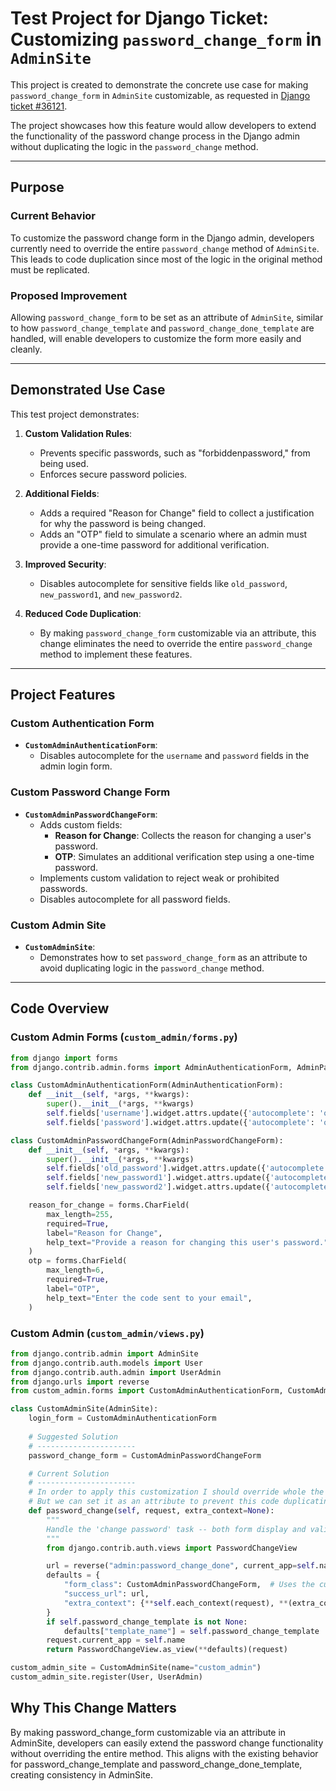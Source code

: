 # Test Project for Django Ticket: Customizing `password_change_form` in `AdminSite`  

This project is created to demonstrate the concrete use case for making `password_change_form` in `AdminSite` customizable, as requested in [Django ticket #36121](https://code.djangoproject.com/ticket/36121).  

The project showcases how this feature would allow developers to extend the functionality of the password change process in the Django admin without duplicating the logic in the `password_change` method.

---

## Purpose  

### Current Behavior  
To customize the password change form in the Django admin, developers currently need to override the entire `password_change` method of `AdminSite`. This leads to code duplication since most of the logic in the original method must be replicated.

### Proposed Improvement  
Allowing `password_change_form` to be set as an attribute of `AdminSite`, similar to how `password_change_template` and `password_change_done_template` are handled, will enable developers to customize the form more easily and cleanly.

---

## Demonstrated Use Case  

This test project demonstrates:  

1. **Custom Validation Rules**:  
   - Prevents specific passwords, such as "forbiddenpassword," from being used.
   - Enforces secure password policies.  

2. **Additional Fields**:  
   - Adds a required "Reason for Change" field to collect a justification for why the password is being changed.  
   - Adds an "OTP" field to simulate a scenario where an admin must provide a one-time password for additional verification.  

3. **Improved Security**:  
   - Disables autocomplete for sensitive fields like `old_password`, `new_password1`, and `new_password2`.  

4. **Reduced Code Duplication**:  
   - By making `password_change_form` customizable via an attribute, this change eliminates the need to override the entire `password_change` method to implement these features.

---

## Project Features  

### Custom Authentication Form  
- **`CustomAdminAuthenticationForm`**:  
  - Disables autocomplete for the `username` and `password` fields in the admin login form.

### Custom Password Change Form  
- **`CustomAdminPasswordChangeForm`**:  
  - Adds custom fields:  
    - **Reason for Change**: Collects the reason for changing a user's password.  
    - **OTP**: Simulates an additional verification step using a one-time password.  
  - Implements custom validation to reject weak or prohibited passwords.  
  - Disables autocomplete for all password fields.  

### Custom Admin Site  
- **`CustomAdminSite`**:  
  - Demonstrates how to set `password_change_form` as an attribute to avoid duplicating logic in the `password_change` method.

---

## Code Overview  

### Custom Admin Forms (`custom_admin/forms.py`)  

```python
from django import forms
from django.contrib.admin.forms import AdminAuthenticationForm, AdminPasswordChangeForm

class CustomAdminAuthenticationForm(AdminAuthenticationForm):
    def __init__(self, *args, **kwargs):
        super().__init__(*args, **kwargs)
        self.fields['username'].widget.attrs.update({'autocomplete': 'off'})
        self.fields['password'].widget.attrs.update({'autocomplete': 'off'})

class CustomAdminPasswordChangeForm(AdminPasswordChangeForm):
    def __init__(self, *args, **kwargs):
        super().__init__(*args, **kwargs)
        self.fields['old_password'].widget.attrs.update({'autocomplete': 'off'})
        self.fields['new_password1'].widget.attrs.update({'autocomplete': 'off'})
        self.fields['new_password2'].widget.attrs.update({'autocomplete': 'off'})

    reason_for_change = forms.CharField(
        max_length=255,
        required=True,
        label="Reason for Change",
        help_text="Provide a reason for changing this user's password."
    )
    otp = forms.CharField(
        max_length=6,
        required=True,
        label="OTP",
        help_text="Enter the code sent to your email",
    )
```

### Custom Admin (`custom_admin/views.py`)  

```python
from django.contrib.admin import AdminSite
from django.contrib.auth.models import User
from django.contrib.auth.admin import UserAdmin
from django.urls import reverse
from custom_admin.forms import CustomAdminAuthenticationForm, CustomAdminPasswordChangeForm

class CustomAdminSite(AdminSite):
    login_form = CustomAdminAuthenticationForm
    
    # Suggested Solution
    # ----------------------
    password_change_form = CustomAdminPasswordChangeForm

    # Current Solution
    # ----------------------
    # In order to apply this customization I should override whole the method and duplicate its codes.
    # But we can set it as an attribute to prevent this code duplicating.
    def password_change(self, request, extra_context=None):
        """
        Handle the 'change password' task -- both form display and validation.
        """
        from django.contrib.auth.views import PasswordChangeView

        url = reverse("admin:password_change_done", current_app=self.name)
        defaults = {
            "form_class": CustomAdminPasswordChangeForm,  # Uses the custom form
            "success_url": url,
            "extra_context": {**self.each_context(request), **(extra_context or {})},
        }
        if self.password_change_template is not None:
            defaults["template_name"] = self.password_change_template
        request.current_app = self.name
        return PasswordChangeView.as_view(**defaults)(request)

custom_admin_site = CustomAdminSite(name="custom_admin")
custom_admin_site.register(User, UserAdmin)

```
## Why This Change Matters
By making password_change_form customizable via an attribute in AdminSite, developers can easily extend the password change functionality without overriding the entire method.
This aligns with the existing behavior for password_change_template and password_change_done_template, creating consistency in AdminSite.
